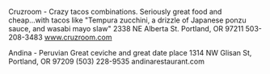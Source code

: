 Cruzroom - Crazy tacos combinations.
Seriously great food and cheap...with tacos like "Tempura zucchini, a drizzle of Japanese ponzu sauce, and wasabi mayo slaw"
2338 NE Alberta St. Portland, OR 97211
503-208-3483
www.cruzroom.com

Andina - Peruvian
Great ceviche and great date place
1314 NW Glisan St, Portland, OR 97209
(503) 228-9535
andinarestaurant.com
